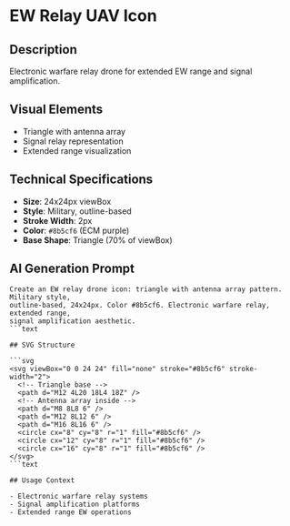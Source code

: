 # EW Relay UAV Icon

## Description

Electronic warfare relay drone for extended EW range and signal amplification.

## Visual Elements

- Triangle with antenna array
- Signal relay representation
- Extended range visualization

## Technical Specifications

- **Size**: 24x24px viewBox
- **Style**: Military, outline-based
- **Stroke Width**: 2px
- **Color**: `#8b5cf6` (ECM purple)
- **Base Shape**: Triangle (70% of viewBox)

## AI Generation Prompt

```text
Create an EW relay drone icon: triangle with antenna array pattern. Military style,
outline-based, 24x24px. Color #8b5cf6. Electronic warfare relay, extended range,
signal amplification aesthetic.
```text

## SVG Structure

```svg
<svg viewBox="0 0 24 24" fill="none" stroke="#8b5cf6" stroke-width="2">
  <!-- Triangle base -->
  <path d="M12 4L20 18L4 18Z" />
  <!-- Antenna array inside -->
  <path d="M8 8L8 6" />
  <path d="M12 8L12 6" />
  <path d="M16 8L16 6" />
  <circle cx="8" cy="8" r="1" fill="#8b5cf6" />
  <circle cx="12" cy="8" r="1" fill="#8b5cf6" />
  <circle cx="16" cy="8" r="1" fill="#8b5cf6" />
</svg>
```text

## Usage Context

- Electronic warfare relay systems
- Signal amplification platforms
- Extended range EW operations
